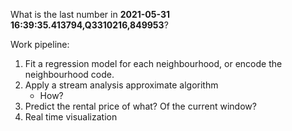 What is the last number in **2021-05-31 16:39:35.413794,Q3310216,849953**?

Work pipeline:
1. Fit a regression model for each neighbourhood, or encode the neighbourhood code.
2. Apply a stream analysis approximate algorithm
   * How?
3. Predict the rental price of what? Of the current window?
4. Real time visualization

